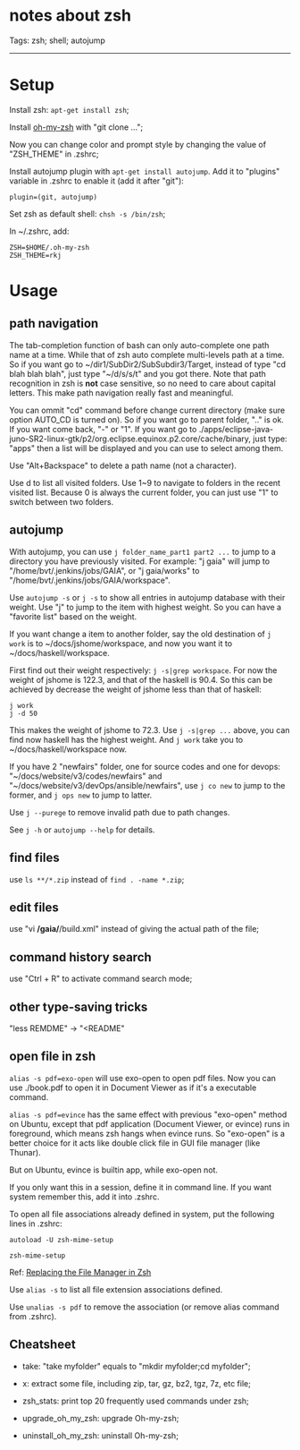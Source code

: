 # notes about zsh
Tags: zsh; shell; autojump

------

# Setup

Install zsh: `apt-get install zsh`;

Install [oh-my-zsh](https://github.com/robbyrussell/oh-my-zsh) with "git clone ...";

Now you can change color and prompt style by changing the value of "ZSH_THEME" in .zshrc;

Install autojump plugin with `apt-get install autojump`.
Add it to "plugins" variable in .zshrc to enable it (add it after "git"):

    plugin=(git, autojump)

Set zsh as default shell: `chsh -s /bin/zsh`;

In ~/.zshrc, add:

    ZSH=$HOME/.oh-my-zsh
    ZSH_THEME=rkj

# Usage

## path navigation

The tab-completion function of bash can only auto-complete one path name at a time.
While that of zsh auto complete multi-levels path at a time.
So if you want go to ~/dir1/SubDir2/SubSubdir3/Target,
instead of type "cd blah blah blah",
just type "~/d/s/s/t<tab><cr>" and you got there.
Note that path recognition in zsh is **not** case sensitive,
so no need to care about capital letters.
This make path navigation really fast and meaningful.

You can ommit "cd" command before change current directory (make sure option AUTO_CD is turned on).
So if you want go to parent folder, ".." is ok.
If you want come back, "-" or "1".
If you want go to ./apps/eclipse-java-juno-SR2-linux-gtk/p2/org.eclipse.equinox.p2.core/cache/binary,
just type: "apps<tab>" then a list will be displayed and you can use <tab> to select among them.

Use "Alt+Backspace" to delete a path name (not a character).

Use d to list all visited folders.
Use 1~9 to navigate to folders in the recent visited list.
Because 0 is always the current folder, you can just use "1" to switch between two folders.

## autojump

With autojump, you can use `j folder_name_part1 part2 ...` to jump to
a directory you have previously visited.
For example: "j gaia" will jump to "/home/bvt/.jenkins/jobs/GAIA",
or "j gaia/works" to "/home/bvt/.jenkins/jobs/GAIA/workspace".

Use `autojump -s` or `j -s` to show all entries in autojump database with their weight.
Use "j" to jump to the item with highest weight.
So you can have a "favorite list" based on the weight.

If you want change a item to another folder,
say the old destination of `j work` is to ~/docs/jshome/workspace,
and now you want it to ~/docs/haskell/workspace.

First find out their weight respectively: `j -s|grep workspace`.
For now the weight of jshome is 122.3, and that of the haskell is 90.4.
So this can be achieved by decrease the weight of jshome less than that of haskell:

    j work
    j -d 50

This makes the weight of jshome to 72.3.
Use `j -s|grep ...` above, you can find now haskell has the highest weight.
And `j work` take you to ~/docs/haskell/workspace now.

If you have 2 "newfairs" folder, one for source codes and one for devops:
"~/docs/website/v3/codes/newfairs" and
"~/docs/website/v3/devOps/ansible/newfairs",
use `j co new` to jump to the former, and `j ops new` to jump to latter.

Use `j --purege` to remove invalid path due to path changes.

See `j -h` or `autojump --help` for details.

## find files

use `ls **/*.zip` instead of `find . -name *.zip`;

## edit files

use "vi **/gaia/**/build.xml" instead of giving the actual path of the file;

## command history search

use "Ctrl + R" to activate command search mode;

## other type-saving tricks

"less REMDME" -> "<README"

## open file in zsh

`alias -s pdf=exo-open` will use exo-open to open pdf files.
Now you can use ./book.pdf to open it in Document Viewer as if it's a executable command.

`alias -s pdf=evince` has the same effect with previous "exo-open" method on Ubuntu,
except that pdf application (Document Viewer, or evince) runs in foreground,
which means zsh hangs when evince runs.
So "exo-open" is a better choice for it acts like double click file in GUI file manager (like Thunar).

But on Ubuntu, evince is builtin app, while exo-open not.

If you only want this in a session, define it in command line. If you want system remember this, add it into .zshrc.

To open all file associations already defined in system, put the following lines in .zshrc:

    autoload -U zsh-mime-setup

    zsh-mime-setup

Ref: [Replacing the File Manager in Zsh](http://www.bash2zsh.com/essays/essay1_file_manager.html)

Use `alias -s` to list all file extension associations defined.

Use `unalias -s pdf` to remove the association (or remove alias command from .zshrc).

## Cheatsheet

* take: "take myfolder" equals to "mkdir myfolder;cd myfolder";

* x: extract some file, including zip, tar, gz, bz2, tgz, 7z, etc file;

* zsh_stats: print top 20 frequently used commands under zsh;

* upgrade_oh_my_zsh: upgrade Oh-my-zsh;

* uninstall_oh_my_zsh: uninstall Oh-my-zsh;
